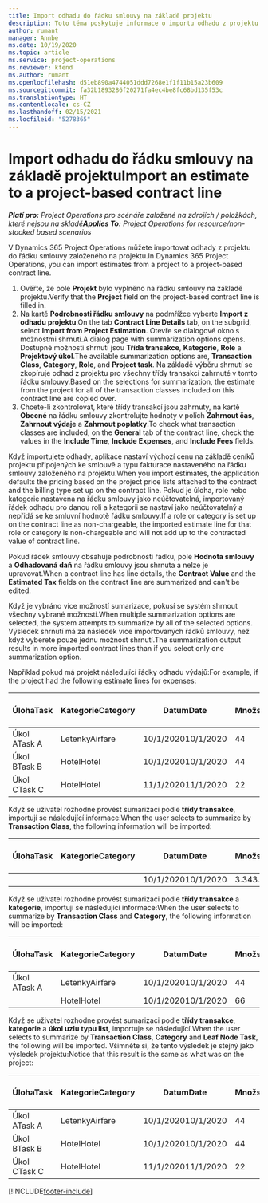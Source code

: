 ```yaml
---
title: Import odhadu do řádku smlouvy na základě projektu
description: Toto téma poskytuje informace o importu odhadu z projektu na řádek smlouvy.
author: rumant
manager: Annbe
ms.date: 10/19/2020
ms.topic: article
ms.service: project-operations
ms.reviewer: kfend
ms.author: rumant
ms.openlocfilehash: d51eb890a4744051ddd7268e1f1f11b15a23b609
ms.sourcegitcommit: fa32b1893286f20271fa4ec4be8fc68bd135f53c
ms.translationtype: HT
ms.contentlocale: cs-CZ
ms.lasthandoff: 02/15/2021
ms.locfileid: "5278365"
---
```

# <a name="import-an-estimate-to-a-project-based-contract-line"></a><span data-ttu-id="ce177-103">Import odhadu do řádku smlouvy na základě projektu</span><span class="sxs-lookup"><span data-stu-id="ce177-103">Import an estimate to a project-based contract line</span></span>

<span data-ttu-id="ce177-104">_**Platí pro:** Project Operations pro scénáře založené na zdrojích / položkách, které nejsou na skladě_</span><span class="sxs-lookup"><span data-stu-id="ce177-104">_**Applies To:** Project Operations for resource/non-stocked based scenarios_</span></span>

<span data-ttu-id="ce177-105">V Dynamics 365 Project Operations můžete importovat odhady z projektu do řádku smlouvy založeného na projektu.</span><span class="sxs-lookup"><span data-stu-id="ce177-105">In Dynamics 365 Project Operations, you can import estimates from a project to a project-based contract line.</span></span>

1. <span data-ttu-id="ce177-106">Ověřte, že pole **Projekt** bylo vyplněno na řádku smlouvy na základě projektu.</span><span class="sxs-lookup"><span data-stu-id="ce177-106">Verify that the **Project** field on the project-based contract line is filled in.</span></span>
2. <span data-ttu-id="ce177-107">Na kartě **Podrobnosti řádku smlouvy** na podmřížce vyberte **Import z odhadu projektu**.</span><span class="sxs-lookup"><span data-stu-id="ce177-107">On the tab **Contract Line Details** tab, on the subgrid, select **Import from Project Estimation**.</span></span> <span data-ttu-id="ce177-108">Otevře se dialogové okno s možnostmi shrnutí.</span><span class="sxs-lookup"><span data-stu-id="ce177-108">A dialog page with summarization options opens.</span></span> <span data-ttu-id="ce177-109">Dostupné možnosti shrnutí jsou **Třída transakce**, **Kategorie**, **Role** a **Projektový úkol**.</span><span class="sxs-lookup"><span data-stu-id="ce177-109">The available summarization options are, **Transaction Class**, **Category**, **Role**, and **Project task**.</span></span> <span data-ttu-id="ce177-110">Na základě výběru shrnutí se zkopíruje odhad z projektu pro všechny třídy transakcí zahrnuté v tomto řádku smlouvy.</span><span class="sxs-lookup"><span data-stu-id="ce177-110">Based on the selections for summarization, the estimate from the project for all of the transaction classes included on this contract line are copied over.</span></span> 
3. <span data-ttu-id="ce177-111">Chcete-li zkontrolovat, které třídy transakcí jsou zahrnuty, na kartě **Obecné** na řádku smlouvy zkontrolujte hodnoty v polích **Zahrnout čas**, **Zahrnout výdaje** a **Zahrnout poplatky**.</span><span class="sxs-lookup"><span data-stu-id="ce177-111">To check what transaction classes are included, on the **General** tab of the contract line, check the values in the **Include Time**, **Include Expenses**, and **Include Fees** fields.</span></span>

<span data-ttu-id="ce177-112">Když importujete odhady, aplikace nastaví výchozí cenu na základě ceníků projektu připojených ke smlouvě a typu fakturace nastaveného na řádku smlouvy založeného na projektu.</span><span class="sxs-lookup"><span data-stu-id="ce177-112">When you import estimates, the application defaults the pricing based on the project price lists attached to the contract and the billing type set up on the contract line.</span></span> <span data-ttu-id="ce177-113">Pokud je úloha, role nebo kategorie nastavena na řádku smlouvy jako neúčtovatelná, importovaný řádek odhadu pro danou roli a kategorii se nastaví jako neúčtovatelný a nepřidá se ke smluvní hodnotě řádku smlouvy.</span><span class="sxs-lookup"><span data-stu-id="ce177-113">If a role or category is set up on the contract line as non-chargeable, the imported estimate line for that role or category is non-chargeable and will not add up to the contracted value of contract line.</span></span>

<span data-ttu-id="ce177-114">Pokud řádek smlouvy obsahuje podrobnosti řádku, pole **Hodnota smlouvy** a **Odhadovaná daň** na řádku smlouvy jsou shrnuta a nelze je upravovat.</span><span class="sxs-lookup"><span data-stu-id="ce177-114">When a contract line has line details, the **Contract Value** and the **Estimated Tax** fields on the contract line are summarized and can't be edited.</span></span>

<span data-ttu-id="ce177-115">Když je vybráno více možností sumarizace, pokusí se systém shrnout všechny vybrané možnosti.</span><span class="sxs-lookup"><span data-stu-id="ce177-115">When multiple summarization options are selected, the system attempts to summarize by all of the selected options.</span></span> <span data-ttu-id="ce177-116">Výsledek shrnutí má za následek více importovaných řádků smlouvy, než když vyberete pouze jednu možnost shrnutí.</span><span class="sxs-lookup"><span data-stu-id="ce177-116">The summarization output results in more imported contract lines than if you select only one summarization option.</span></span>

<span data-ttu-id="ce177-117">Například pokud má projekt následující řádky odhadu výdajů:</span><span class="sxs-lookup"><span data-stu-id="ce177-117">For example, if the project had the following estimate lines for expenses:</span></span>

| <span data-ttu-id="ce177-118">Úloha</span><span class="sxs-lookup"><span data-stu-id="ce177-118">Task</span></span> | <span data-ttu-id="ce177-119">Kategorie</span><span class="sxs-lookup"><span data-stu-id="ce177-119">Category</span></span> | <span data-ttu-id="ce177-120">Datum</span><span class="sxs-lookup"><span data-stu-id="ce177-120">Date</span></span> | <span data-ttu-id="ce177-121">Množství</span><span class="sxs-lookup"><span data-stu-id="ce177-121">Quantity</span></span> | <span data-ttu-id="ce177-122">Cena za jednotku</span><span class="sxs-lookup"><span data-stu-id="ce177-122">Unit price</span></span> | <span data-ttu-id="ce177-123">Množství</span><span class="sxs-lookup"><span data-stu-id="ce177-123">Amount</span></span> |
| --- | --- | --- | --- | --- | --- |
| <span data-ttu-id="ce177-124">Úkol A</span><span class="sxs-lookup"><span data-stu-id="ce177-124">Task A</span></span> | <span data-ttu-id="ce177-125">Letenky</span><span class="sxs-lookup"><span data-stu-id="ce177-125">Airfare</span></span> | <span data-ttu-id="ce177-126">10/1/2020</span><span class="sxs-lookup"><span data-stu-id="ce177-126">10/1/2020</span></span> | <span data-ttu-id="ce177-127">4</span><span class="sxs-lookup"><span data-stu-id="ce177-127">4</span></span> | <span data-ttu-id="ce177-128">400</span><span class="sxs-lookup"><span data-stu-id="ce177-128">400</span></span> | <span data-ttu-id="ce177-129">1600</span><span class="sxs-lookup"><span data-stu-id="ce177-129">1600</span></span> |
| <span data-ttu-id="ce177-130">Úkol B</span><span class="sxs-lookup"><span data-stu-id="ce177-130">Task B</span></span> | <span data-ttu-id="ce177-131">Hotel</span><span class="sxs-lookup"><span data-stu-id="ce177-131">Hotel</span></span> | <span data-ttu-id="ce177-132">10/1/2020</span><span class="sxs-lookup"><span data-stu-id="ce177-132">10/1/2020</span></span> | <span data-ttu-id="ce177-133">4</span><span class="sxs-lookup"><span data-stu-id="ce177-133">4</span></span> | <span data-ttu-id="ce177-134">200</span><span class="sxs-lookup"><span data-stu-id="ce177-134">200</span></span> | <span data-ttu-id="ce177-135">800</span><span class="sxs-lookup"><span data-stu-id="ce177-135">800</span></span> |
| <span data-ttu-id="ce177-136">Úkol C</span><span class="sxs-lookup"><span data-stu-id="ce177-136">Task C</span></span> | <span data-ttu-id="ce177-137">Hotel</span><span class="sxs-lookup"><span data-stu-id="ce177-137">Hotel</span></span> | <span data-ttu-id="ce177-138">11/1/2020</span><span class="sxs-lookup"><span data-stu-id="ce177-138">11/1/2020</span></span> | <span data-ttu-id="ce177-139">2</span><span class="sxs-lookup"><span data-stu-id="ce177-139">2</span></span> | <span data-ttu-id="ce177-140">200</span><span class="sxs-lookup"><span data-stu-id="ce177-140">200</span></span> | <span data-ttu-id="ce177-141">400</span><span class="sxs-lookup"><span data-stu-id="ce177-141">400</span></span> |

<span data-ttu-id="ce177-142">Když se uživatel rozhodne provést sumarizaci podle **třídy transakce**, importují se následující informace:</span><span class="sxs-lookup"><span data-stu-id="ce177-142">When the user selects to summarize by **Transaction Class**, the following information will be imported:</span></span>

| <span data-ttu-id="ce177-143">Úloha</span><span class="sxs-lookup"><span data-stu-id="ce177-143">Task</span></span> | <span data-ttu-id="ce177-144">Kategorie</span><span class="sxs-lookup"><span data-stu-id="ce177-144">Category</span></span> | <span data-ttu-id="ce177-145">Datum</span><span class="sxs-lookup"><span data-stu-id="ce177-145">Date</span></span> | <span data-ttu-id="ce177-146">Množství</span><span class="sxs-lookup"><span data-stu-id="ce177-146">Quantity</span></span> | <span data-ttu-id="ce177-147">Cena za jednotku</span><span class="sxs-lookup"><span data-stu-id="ce177-147">Unit price</span></span> | <span data-ttu-id="ce177-148">Množství</span><span class="sxs-lookup"><span data-stu-id="ce177-148">Amount</span></span> |
| --- | --- | --- | --- | --- | --- |
| &nbsp;  | &nbsp;  | <span data-ttu-id="ce177-149">10/1/2020</span><span class="sxs-lookup"><span data-stu-id="ce177-149">10/1/2020</span></span> | <span data-ttu-id="ce177-150">3.34</span><span class="sxs-lookup"><span data-stu-id="ce177-150">3.34</span></span> | <span data-ttu-id="ce177-151">840</span><span class="sxs-lookup"><span data-stu-id="ce177-151">840</span></span> | <span data-ttu-id="ce177-152">2800</span><span class="sxs-lookup"><span data-stu-id="ce177-152">2800</span></span> |

<span data-ttu-id="ce177-153">Když se uživatel rozhodne provést sumarizaci podle **třídy transakce** a **kategorie**, importují se následující informace:</span><span class="sxs-lookup"><span data-stu-id="ce177-153">When the user selects to summarize by **Transaction Class** and **Category**, the following information will be imported:</span></span>

| <span data-ttu-id="ce177-154">Úloha</span><span class="sxs-lookup"><span data-stu-id="ce177-154">Task</span></span> | <span data-ttu-id="ce177-155">Kategorie</span><span class="sxs-lookup"><span data-stu-id="ce177-155">Category</span></span> | <span data-ttu-id="ce177-156">Datum</span><span class="sxs-lookup"><span data-stu-id="ce177-156">Date</span></span> | <span data-ttu-id="ce177-157">Množství</span><span class="sxs-lookup"><span data-stu-id="ce177-157">Quantity</span></span> | <span data-ttu-id="ce177-158">Cena za jednotku</span><span class="sxs-lookup"><span data-stu-id="ce177-158">Unit price</span></span> | <span data-ttu-id="ce177-159">Množství</span><span class="sxs-lookup"><span data-stu-id="ce177-159">Amount</span></span> |
| --- | --- | --- | --- | --- | --- |
| <span data-ttu-id="ce177-160">Úkol A</span><span class="sxs-lookup"><span data-stu-id="ce177-160">Task A</span></span> | <span data-ttu-id="ce177-161">Letenky</span><span class="sxs-lookup"><span data-stu-id="ce177-161">Airfare</span></span> | <span data-ttu-id="ce177-162">10/1/2020</span><span class="sxs-lookup"><span data-stu-id="ce177-162">10/1/2020</span></span> | <span data-ttu-id="ce177-163">4</span><span class="sxs-lookup"><span data-stu-id="ce177-163">4</span></span> | <span data-ttu-id="ce177-164">400</span><span class="sxs-lookup"><span data-stu-id="ce177-164">400</span></span> | <span data-ttu-id="ce177-165">1600</span><span class="sxs-lookup"><span data-stu-id="ce177-165">1600</span></span> |
| &nbsp;  | <span data-ttu-id="ce177-166">Hotel</span><span class="sxs-lookup"><span data-stu-id="ce177-166">Hotel</span></span> | <span data-ttu-id="ce177-167">10/1/2020</span><span class="sxs-lookup"><span data-stu-id="ce177-167">10/1/2020</span></span> | <span data-ttu-id="ce177-168">6</span><span class="sxs-lookup"><span data-stu-id="ce177-168">6</span></span> | <span data-ttu-id="ce177-169">200</span><span class="sxs-lookup"><span data-stu-id="ce177-169">200</span></span> | <span data-ttu-id="ce177-170">1200</span><span class="sxs-lookup"><span data-stu-id="ce177-170">1200</span></span> |

<span data-ttu-id="ce177-171">Když se uživatel rozhodne provést sumarizaci podle **třídy transakce**, **kategorie** a **úkol uzlu typu list**, importuje se následující.</span><span class="sxs-lookup"><span data-stu-id="ce177-171">When the user selects to summarize by **Transaction Class**, **Category** and **Leaf Node Task**, the following will be imported.</span></span> <span data-ttu-id="ce177-172">Všimněte si, že tento výsledek je stejný jako výsledek projektu:</span><span class="sxs-lookup"><span data-stu-id="ce177-172">Notice that this result is the same as what was on the project:</span></span>

| <span data-ttu-id="ce177-173">Úloha</span><span class="sxs-lookup"><span data-stu-id="ce177-173">Task</span></span> | <span data-ttu-id="ce177-174">Kategorie</span><span class="sxs-lookup"><span data-stu-id="ce177-174">Category</span></span> | <span data-ttu-id="ce177-175">Datum</span><span class="sxs-lookup"><span data-stu-id="ce177-175">Date</span></span> | <span data-ttu-id="ce177-176">Množství</span><span class="sxs-lookup"><span data-stu-id="ce177-176">Quantity</span></span> | <span data-ttu-id="ce177-177">Cena za jednotku</span><span class="sxs-lookup"><span data-stu-id="ce177-177">Unit price</span></span> | <span data-ttu-id="ce177-178">Množství</span><span class="sxs-lookup"><span data-stu-id="ce177-178">Amount</span></span> |
| --- | --- | --- | --- | --- | --- |
| <span data-ttu-id="ce177-179">Úkol A</span><span class="sxs-lookup"><span data-stu-id="ce177-179">Task A</span></span> | <span data-ttu-id="ce177-180">Letenky</span><span class="sxs-lookup"><span data-stu-id="ce177-180">Airfare</span></span> | <span data-ttu-id="ce177-181">10/1/2020</span><span class="sxs-lookup"><span data-stu-id="ce177-181">10/1/2020</span></span> | <span data-ttu-id="ce177-182">4</span><span class="sxs-lookup"><span data-stu-id="ce177-182">4</span></span> | <span data-ttu-id="ce177-183">400</span><span class="sxs-lookup"><span data-stu-id="ce177-183">400</span></span> | <span data-ttu-id="ce177-184">1600</span><span class="sxs-lookup"><span data-stu-id="ce177-184">1600</span></span> |
| <span data-ttu-id="ce177-185">Úkol B</span><span class="sxs-lookup"><span data-stu-id="ce177-185">Task B</span></span> | <span data-ttu-id="ce177-186">Hotel</span><span class="sxs-lookup"><span data-stu-id="ce177-186">Hotel</span></span> | <span data-ttu-id="ce177-187">10/1/2020</span><span class="sxs-lookup"><span data-stu-id="ce177-187">10/1/2020</span></span> | <span data-ttu-id="ce177-188">4</span><span class="sxs-lookup"><span data-stu-id="ce177-188">4</span></span> | <span data-ttu-id="ce177-189">200</span><span class="sxs-lookup"><span data-stu-id="ce177-189">200</span></span> | <span data-ttu-id="ce177-190">800</span><span class="sxs-lookup"><span data-stu-id="ce177-190">800</span></span> |
| <span data-ttu-id="ce177-191">Úkol C</span><span class="sxs-lookup"><span data-stu-id="ce177-191">Task C</span></span> | <span data-ttu-id="ce177-192">Hotel</span><span class="sxs-lookup"><span data-stu-id="ce177-192">Hotel</span></span> | <span data-ttu-id="ce177-193">11/1/2020</span><span class="sxs-lookup"><span data-stu-id="ce177-193">11/1/2020</span></span> | <span data-ttu-id="ce177-194">2</span><span class="sxs-lookup"><span data-stu-id="ce177-194">2</span></span> | <span data-ttu-id="ce177-195">200</span><span class="sxs-lookup"><span data-stu-id="ce177-195">200</span></span> | <span data-ttu-id="ce177-196">400</span><span class="sxs-lookup"><span data-stu-id="ce177-196">400</span></span> |


[!INCLUDE[footer-include](../includes/footer-banner.md)]
